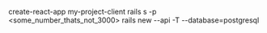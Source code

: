 create-react-app my-project-client
rails s -p <some_number_thats_not_3000>
rails new <my-project> --api -T --database=postgresql